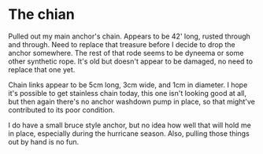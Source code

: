 # The chian

Pulled out my main anchor's chain.  Appears to be 42' long, rusted through and through.  Need to replace that treasure before I decide to drop the anchor somewhere.  The rest of that rode seems to be dyneema or some other synthetic rope.  It's old but doesn't appear to be damaged, no need to replace that one yet.

Chain links appear to be 5cm long, 3cm wide, and 1cm in diameter.  I hope it's possible to get stainless chain today, this one isn't looking good at all, but then again there's no anchor washdown pump in place, so that might've contributed to its poor condition.

I do have a small bruce style anchor, but no idea how well that will hold me in place, especially during the hurricane season.  Also, pulling those things out by hand is no fun.
